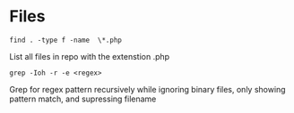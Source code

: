 # Files  

```find . -type f -name  \*.php```

List all files in repo with the extenstion .php

```grep -Ioh -r -e <regex>```

Grep for regex pattern recursively while ignoring binary files, only showing pattern match, and supressing filename
